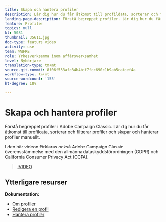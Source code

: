 ```yaml
---
title: Skapa och hantera profiler
description: Lär dig hur du får åtkomst till profildata, sorterar och filtrerar profiler och skapar och hanterar profiler manuellt. Förstå efterlevnaden av den allmänna dataskyddsförordningen (GDPR) och Kaliforniens konsumentintegritetslag (CCPA).
landing-page-description: Förstå begreppet profiler. Lär dig hur du får åtkomst till profildata, sorterar och filtrerar profiler och skapar och hanterar profiler manuellt. Läs mer om GDPR och CCPA.
feature: Profiler
topics: null
kt: 5081
thumbnail: 35611.jpg
doc-type: feature video
activity: use
team: WWFRE
role: Yrkesverksamma inom affärsverksamhet
level: Nybörjare
translation-type: tm+mt
source-git-commit: 8f06f533afc34b4bcf7fcc690c1b9ab5cafcef4a
workflow-type: tm+mt
source-wordcount: '155'
ht-degree: 18%

---
```



# Skapa och hantera profiler

Förstå begreppet profiler i Adobe Campaign Classic. Lär dig hur du får åtkomst till profildata, sorterar och filtrerar profiler och skapar och hanterar profiler manuellt.

I den här videon förklaras också Adobe Campaign Classic överensstämmelse med den allmänna dataskyddsförordningen (GDPR) och California Consumer Privacy Act (CCPA).

>[!VIDEO](https://video.tv.adobe.com/v/35611?quality=12)

## Ytterligare resurser

**Dokumentation:**

* [Om profiler](https://docs.adobe.com/content/help/sv-SE/campaign-classic/using/getting-started/profile-management/about-profiles.html)
* [Redigera en profil](https://docs.adobe.com/content/help/en/campaign-classic/using/getting-started/profile-management/editing-a-profile.html)
* [Hantera profiler](https://docs.adobe.com/content/help/en/campaign-classic/using/getting-started/profile-management/adding-profiles.html)
